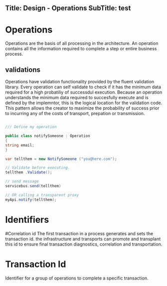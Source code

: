 ﻿Title: Design - Operations
SubTitle: test
---
# Operations
Operations are the basis of all processing in the architecture. An operation contains all the information required to complete a step or entire business process.
## validations
Operations have validation functionality provided by the fluent validation library. Every operation can self validate to check if it has the minimum data required for a high probatiliy of successdul execution. Because an operation understands the minimum data required to succesfully execute and is defined by the implemntor, this is the logical location for the validation code. This pattern allows the creator to maximize the probability of success prior to incurring any of the costs of transport, prepation or transmission.


```csharp

/// Define my operation

public class notifySomeone : Operation
{
string email;
}

var tellthem = new NotifySomeone ("you@here.com");

// Validate before executing.
tellthem .Validate();

// send message
servicebus.send(tellthem)

// OR calling a transparent proxy
myApi.notify(tellthem);

 ```

 # Identifiers

 #Correlation id
 The first transaction in a process generates and sets the transaction id.
 the infrastructure and transports can promote and transplant this id to ensure final transaction diagnostics, correlation and transportation.
 # Transaction Id
 Identifier for a group of operations to complete a specific transaction.